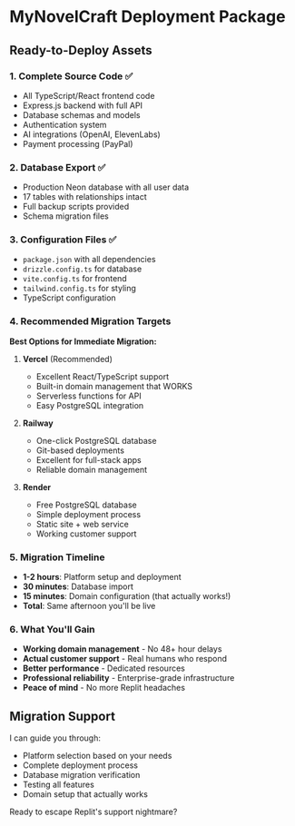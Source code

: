 # MyNovelCraft Deployment Package

## Ready-to-Deploy Assets

### 1. Complete Source Code ✅
- All TypeScript/React frontend code
- Express.js backend with full API
- Database schemas and models
- Authentication system
- AI integrations (OpenAI, ElevenLabs)
- Payment processing (PayPal)

### 2. Database Export ✅ 
- Production Neon database with all user data
- 17 tables with relationships intact
- Full backup scripts provided
- Schema migration files

### 3. Configuration Files ✅
- `package.json` with all dependencies
- `drizzle.config.ts` for database
- `vite.config.ts` for frontend
- `tailwind.config.ts` for styling
- TypeScript configuration

### 4. Recommended Migration Targets

**Best Options for Immediate Migration:**

1. **Vercel** (Recommended)
   - Excellent React/TypeScript support
   - Built-in domain management that WORKS
   - Serverless functions for API
   - Easy PostgreSQL integration

2. **Railway**
   - One-click PostgreSQL database
   - Git-based deployments  
   - Excellent for full-stack apps
   - Reliable domain management

3. **Render**
   - Free PostgreSQL database
   - Simple deployment process
   - Static site + web service
   - Working customer support

### 5. Migration Timeline
- **1-2 hours**: Platform setup and deployment
- **30 minutes**: Database import
- **15 minutes**: Domain configuration (that actually works!)
- **Total**: Same afternoon you'll be live

### 6. What You'll Gain
- **Working domain management** - No 48+ hour delays
- **Actual customer support** - Real humans who respond  
- **Better performance** - Dedicated resources
- **Professional reliability** - Enterprise-grade infrastructure
- **Peace of mind** - No more Replit headaches

## Migration Support
I can guide you through:
- Platform selection based on your needs
- Complete deployment process
- Database migration verification  
- Testing all features
- Domain setup that actually works

Ready to escape Replit's support nightmare?